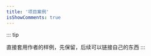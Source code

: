 ```yaml
---
title: '项目案例'
isShowComments: true
---
```



::: tip 

直接套用作者的样例，先保留，后续可以链接自己的东西
:::

<Projects-demo></Projects-demo>
